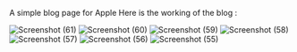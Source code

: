 A simple blog page for Apple
Here is the working of the blog :

![Screenshot (61)](https://github.com/TallNav10/Macintosh-Blog/assets/31210864/43931095-390f-4bcc-a504-efe29876bdcc)
![Screenshot (60)](https://github.com/TallNav10/Macintosh-Blog/assets/31210864/f72090a9-0c9c-43fd-a204-2ae2182dff0e)
![Screenshot (59)](https://github.com/TallNav10/Macintosh-Blog/assets/31210864/2300d42b-7d9a-403a-a80a-038150573b3f)
![Screenshot (58)](https://github.com/TallNav10/Macintosh-Blog/assets/31210864/bab0ba0e-4dea-4fa3-a43d-45614d4c9989)
![Screenshot (57)](https://github.com/TallNav10/Macintosh-Blog/assets/31210864/8e5c1c9c-9f06-42e5-a20d-331a9e2bef22)
![Screenshot (56)](https://github.com/TallNav10/Macintosh-Blog/assets/31210864/0f43acc9-dd34-426c-b138-092a0f068708)
![Screenshot (55)](https://github.com/TallNav10/Macintosh-Blog/assets/31210864/4188b8b0-faad-498a-9195-0aa406482118)


